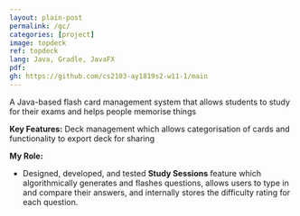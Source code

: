 ```yaml
---
layout: plain-post
permalink: /gc/
categories: [project]
image: topdeck
ref: topdeck
lang: Java, Gradle, JavaFX
pdf:
gh: https://github.com/cs2103-ay1819s2-w11-1/main
---
```


A Java-based flash card management system that allows students
to study for their exams and helps people memorise things

**Key Features:** Deck management which allows categorisation of cards and functionality to export deck for sharing

**My Role:**

- Designed, developed, and tested **Study Sessions** feature which algorithmically generates and flashes questions, allows users to type in and compare their answers, and internally stores the difficulty rating for each question.
